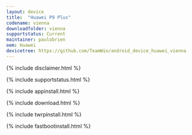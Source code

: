 ```yaml
---
layout: device
title:  "Huawei P9 Plus"
codename: vienna
downloadfolder: vienna
supportstatus: Current
maintainer: paulobrien
oem: Huawei
devicetree: https://github.com/TeamWin/android_device_huawei_vienna
---
```


{% include disclaimer.html %}

{% include supportstatus.html %}

{% include appinstall.html %}

{% include download.html %}

{% include twrpinstall.html %}

{% include fastbootinstall.html %}
